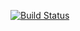 [![Build Status](https://travis-ci.org/Sarahbear1926/cse110Lab5.svg?branch=master)](https://travis-ci.org/Sarahbear1926/cse110Lab5)
